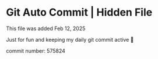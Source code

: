 # Git Auto Commit | Hidden File

This file was added Feb 12, 2025

Just for fun and keeping my daily git commit active 🤪

commit number: 575824
